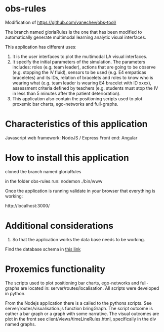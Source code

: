 # obs-rules
Modification of https://github.com/vanechev/obs-tool/

The branch named gloriaRules is the one that has been modified to automatically generate multimodal learning analytic visual interfaces.

This application has different uses:
1. It is the user interfaces to plot the multimodal LA visual interfaces. 
2. It specify the initial parameters of the simulation. The parameters includes: roles (e.g. team leader), actions that are going to be observe (e.g. stopping the IV fluid), sensors to be used (e.g. E4 empaticas braceletes) and its IDs, relation of bracelets and roles to know who is wearing what (e.g. team leader is wearing E4 bracelet with ID xxxx), assessment criteria defined by teachers (e.g. students must stop the IV in less than 5 minutes after the patient deterioration).
3. This application also contain the positioning scripts used to plot proxemic bar charts, ego-networks and full-graphs.

# Characteristics of this application

Javascript web framework: NodeJS / Express 
Front end: Angular 

# How to install this application

cloned the branch named gloriaRules

in the folder obs-rules run: nodemon ./bin/www

Once the application is running validate in your browser that everything is working:

http://localhost:3000/

# Additional considerations

1. So that the application works the data base needs to be working.

Find the database schema in [this link](https://github.com/Teamwork-Analytics/obs-rules/blob/gloriaRules/SchemaOnly.sql)


# Proxemics functionality

The scripts used to plot positioning bar charts, ego-networks and full-graphs are located in: server/routes/localisation. All scripts were developed in python. 

From the Nodejs application there is a called to the pythons scripts. See server/routes/visualisation.js function bringGraph. The script outcome is eather a bar graph or a graph with some narrative. The visual outcomes are plot in the front see client/views/timeLineRules.html, specifically in the div named graphs.





